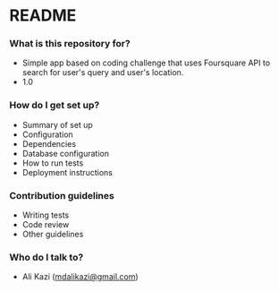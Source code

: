 # README #

### What is this repository for? ###

* Simple app based on coding challenge that uses Foursquare API to search for user's query and user's location.
* 1.0

### How do I get set up? ###

* Summary of set up
* Configuration
* Dependencies
* Database configuration
* How to run tests
* Deployment instructions

### Contribution guidelines ###

* Writing tests
* Code review
* Other guidelines

### Who do I talk to? ###

* Ali Kazi (mdalikazi@gmail.com)